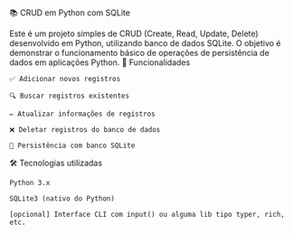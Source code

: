 📚 CRUD em Python com SQLite

Este é um projeto simples de CRUD (Create, Read, Update, Delete) desenvolvido em Python, utilizando banco de dados SQLite. O objetivo é demonstrar o funcionamento básico de operações de persistência de dados em aplicações Python.
🚀 Funcionalidades

    ✅ Adicionar novos registros

    🔍 Buscar registros existentes

    ✏️ Atualizar informações de registros

    ❌ Deletar registros do banco de dados

    💾 Persistência com banco SQLite

🛠 Tecnologias utilizadas

    Python 3.x

    SQLite3 (nativo do Python)

    [opcional] Interface CLI com input() ou alguma lib tipo typer, rich, etc.
